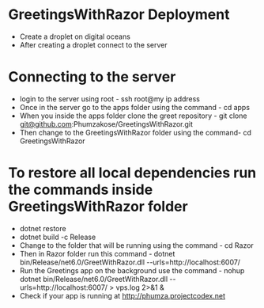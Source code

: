 # GreetingsWithRazor Deployment 
* Create a droplet on digital oceans
* After creating a droplet connect to the server
# Connecting to the server
* login to the server using root - ssh root@my ip address
* Once in the server go to the apps folder using the command - cd apps
* When you inside the apps folder clone the greet repository - git clone git@github.com:Phumzakose/GreetingsWithRazor.git
* Then change to the GreetingsWithRazor folder using the command- cd GreetingsWithRazor
# To restore all local dependencies run the commands inside GreetingsWithRazor folder
* dotnet restore
* dotnet build -c Release
* Change to the folder that will be running using the command - cd Razor
* Then in Razor folder run this command - dotnet bin/Release/net6.0/GreetWithRazor.dll --urls=http://localhost:6007/  
* Run the Greetings app on the background use the command - nohup dotnet bin/Release/net6.0/GreetWithRazor.dll --urls=http://localhost:6007/ > vps.log 2>&1 &
* Check if your app is running at http://phumza.projectcodex.net
